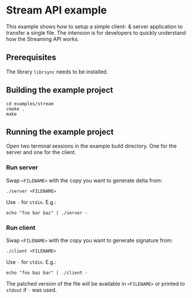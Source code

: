 # Stream API example

This example shows how to setup a simple client- & server application to
transfer a single file. The intension is for developers to quickly understand
how the Streaming API works.

## Prerequisites

The library `librsync` needs to be installed.

## Building the example project

```
cd examples/stream
cmake .
make
```

## Running the example project

Open two terminal sessions in the example build directory. One for the server
and one for the client.

### Run server

Swap `<FILENAME>` with the copy you want to generate delta from:

```
./server <FILENAME>
```

Use `-` for `stdin`. E.g.:

```
echo "foo bar baz" | ./server -
```

### Run client

Swap `<FILENAME>` with the copy you want to generate signature from:

```
./client <FILENAME>
```

Use `-` for `stdin`. E.g.:

```
echo "foo baz bar" | ./client -
```

The patched version of the file will be available in `<FILENAME>` or printed to
`stdout` if `-` was used.
